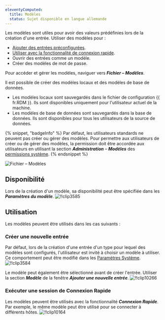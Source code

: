```yaml
---
eleventyComputed:
  title: Modèles
  status: Sujet disponible en langue allemande
---
```

Les modèles sont utiles pour avoir des valeurs prédéfinies lors de la création d'une entrée. Utiliser des modèles pour :

* [Ajouter des entrées préconfigurées](#create-a-new-entry).
* [Utiliser avec la fonctionnalité de connexion rapide](#run-a-quick-connect-session).
* Ouvrir des entrées comme un modèle.
* Créer des modèles de mot de passe.

Pour accéder et gérer les modèles, naviguer vers ***Fichier – Modèles***.

Il est possible de créer des modèles locaux et des modèles de base de données.

* Les modèles locaux sont sauvegardés dans le fichier de configuration {{ fr.RDM }}. Ils sont disponibles uniquement pour l'utilisateur actuel de la machine.
* Les modèles de base de données sont sauvegardés dans la base de données. Ils sont disponibles pour tous les utilisateurs de la source de données.

{% snippet, "badgeInfo" %}
Par défaut, les utilisateurs standards ne peuvent pas créer ou gérer des modèles. Pour permettre aux utilisateurs de créer ou de gérer des modèles, la permission doit être accordée aux utilisateurs en utilisant la section ***Administration*** – ***Modèles*** des [permissions système](/rdm/commands/administration/security/system-permissions/).
{% endsnippet %}

![Fichier – Modèles](https://cdnweb.devolutions.net/docs/docs_en_rdm_windows_clip10235.png)

## Disponibilité

Lors de la création d'un modèle, sa disponibilité peut être spécifiée dans les ***Paramètres du modèle***.
![!!clip3585](https://cdnweb.devolutions.net/docs/docs_en_rdm_windows_clip3585.png)

## Utilisation

Les modèles peuvent être utilisés dans les cas suivants :

### Créer une nouvelle entrée

Par défaut, lors de la création d'une entrée d'un type pour lequel des modèles sont configurés, l'utilisateur est invité à choisir un modèle à utiliser. Ce comportement peut être modifié dans les [Paramètres Système](/rdm/commands/administration/settings/system-settings/).
![!!clip3584](https://cdnweb.devolutions.net/docs/docs_en_rdm_windows_clip3584.png)

Le modèle peut également être sélectionné avant de créer l'entrée. Utiliser la section ***Modèle*** de la fenêtre ***Ajouter une nouvelle entrée***.
![!!clip10266](https://cdnweb.devolutions.net/docs/docs_en_rdm_windows_clip10266.png)

### Exécuter une session de Connexion Rapide

Les modèles peuvent être utilisés avec la fonctionnalité ***Connexion Rapide***. Par exemple, le même modèle peut être utilisé pour se connecter à différents hôtes.
![!!clip10164](https://cdnweb.devolutions.net/docs/docs_en_rdm_windows_clip10164.png)
